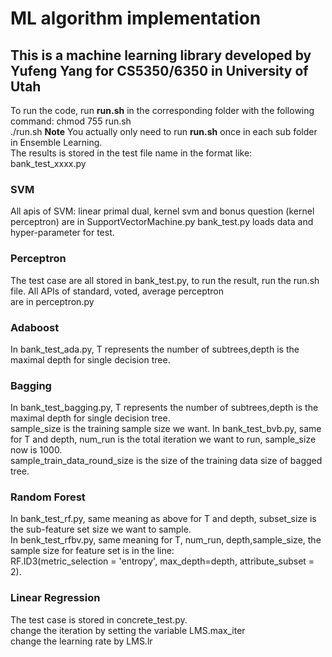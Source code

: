 #  ML algorithm implementation
## This is a machine learning library developed by Yufeng Yang for CS5350/6350 in University of Utah
To run the code, run **run.sh** in the corresponding folder with the following command:
chmod 755 run.sh \
./run.sh
**Note**
You actually only need to run **run.sh** once in each sub folder in Ensemble Learning. \
The results is stored in the test file name in the format like: bank_test_xxxx.py 
### SVM
All apis of SVM: linear primal dual, kernel svm and bonus question (kernel perceptron) are in SupportVectorMachine.py
bank_test.py loads data and hyper-parameter for test.
### Perceptron
The test case are all stored in bank_test.py, to run the result, run the run.sh file. All APIs of standard, voted, average perceptron \
are in perceptron.py
### Adaboost
In bank_test_ada.py, T represents the number of subtrees,depth is the maximal depth for single decision tree. 
### Bagging
In bank_test_bagging.py, T represents the number of subtrees,depth is the maximal depth for single decision tree. \
sample_size is the training sample size we want.
In bank_test_bvb.py, same for T and depth, num_run is the total iteration we want to run, sample_size now is 1000. \
sample_train_data_round_size is the size of the training data size of bagged tree. 
### Random Forest
In bank_test_rf.py, same meaning as above for T and depth, subset_size is the sub-feature set size we want to sample. \
In benk_test_rfbv.py, same meaning for T, num_run, depth,sample_size, the sample size for feature set is in the line: \
RF.ID3(metric_selection = 'entropy', max_depth=depth, attribute_subset = 2).
### Linear Regression
The test case is stored in concrete_test.py.\
change the iteration by setting the variable LMS.max_iter \
change the learning rate by LMS.lr
